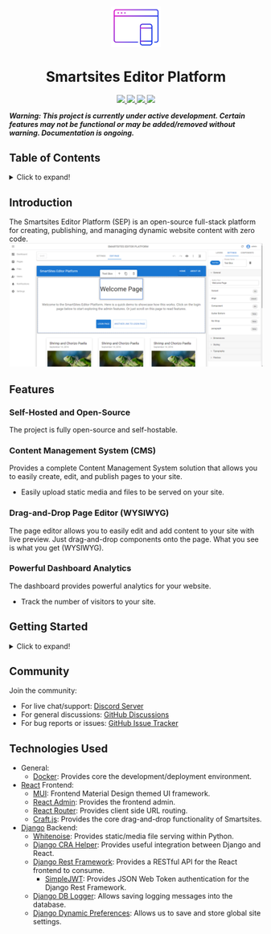 <p align="center">
    <img src="https://github.com/MartinMarwad/smartsites-editor-platform/raw/master/docs/favicon.jpeg" alt="Smartsites Editor Platform" width="20%" />
</p>
<h1 align="center">Smartsites Editor Platform</h1>
<p align="center">
    <a href="https://discord.gg/tR4vuHb7wj">
        <img src="https://img.shields.io/discord/1003360547766546462?color=7489d5&logo=discord&logoColor=ffffff&style=for-the-badge" />
    </a>
    <a href="https://github.com/MartinMarwad/smartsites-editor-platform">
        <img src="https://img.shields.io/static/v1?label=Status&message=Development&color=blue&style=for-the-badge">
    </a>
     <a href="https://github.com/MartinMarwad/smartsites-editor-platform/blob/master/LICENSE">
        <img src="https://img.shields.io/badge/License-MIT-green?&style=for-the-badge" />
    </a>
    <a href="https://calver.org/">
        <img src="https://img.shields.io/badge/Versioning-CalVer-green?&style=for-the-badge" />
    </a>
</p>

***Warning: This project is currently under active development. Certain features may not be functional or may be added/removed without warning. Documentation is ongoing.***

## Table of Contents
<details>
<summary>Click to expand!</summary>
  
- [Table of Contents](#table-of-contents)
- [Introduction](#introduction)
- [Features](#features)
    - [Self-Hosted and Open-Source](#self-hosted-and-open-source)
    - [Content Management System (CMS)](#content-management-system-cms)
    - [Drag-and-Drop Page Editor (WYSIWYG)](#drag-and-drop-page-editor-wysiwyg)
    - [Powerful Dashboard Analytics](#powerful-dashboard-analytics)
- [Getting Started](#getting-started)
    - [Install Docker](#install-docker)
    - [Running the project](#running-the-project)
- [Community](#community)
- [Technologies Used](#technologies-used)

</details>

## Introduction
The Smartsites Editor Platform (SEP) is an open-source full-stack platform for creating, publishing, and managing dynamic website content with zero code. 
![Demo](docs/demo1.png)

## Features

### Self-Hosted and Open-Source
The project is fully open-source and self-hostable. 

### Content Management System (CMS)
Provides a complete Content Management System solution that allows you to easily create, edit, and publish pages to your site.
- Easily upload static media and files to be served on your site.

### Drag-and-Drop Page Editor (WYSIWYG)
The page editor allows you to easily edit and add content to your site with live preview. Just drag-and-drop components onto the page. What you see is what you get (WYSIWYG).

### Powerful Dashboard Analytics
The dashboard provides powerful analytics for your website. 
- Track the number of visitors to your site. 

## Getting Started
<details>
<summary>Click to expand!</summary>

### Install Docker
To get started, you will need to have [Docker](https://docs.docker.com/get-docker/) installed.

If you are running Windows, you can install with [WinGet](https://github.com/microsoft/winget-cli):
```
winget install Docker.DockerDesktop
```

### Running the project
1. Clone the project:
```
git clone https://github.com/MartinMarwad/smartsites-editor-platform
```

2. Build the docker image:
```
make build
```

3. Run the docker image:
- To run the image in development mode:
```
make up
```
- To run the image in production mode:
```
make up.prod
```

4. Open the browser and navigate to http://localhost:8000/admin/. The default username is `admin` and the default password is `password`.

To stop the container:
```
make down
```
</details>

## Community
Join the community:
- For live chat/support: [Discord Server](https://discord.gg/tR4vuHb7wj)
- For general discussions: [GitHub Discussions](https://github.com/MartinMarwad/smartsites-editor-platform/discussions)
- For bug reports or issues: [GitHub Issue Tracker](https://github.com/MartinMarwad/smartsites-editor-platform/issues)

## Technologies Used
- General:
    - [Docker](https://github.com/docker): Provides core the development/deployment environment.
- [React](https://github.com/reactjs) Frontend: 
    - [MUI](https://github.com/mui-org/material-ui): Frontend Material Design themed UI framework.
    - [React Admin](https://github.com/marmelab/react-admin): Provides the frontend admin.
    - [React Router](https://github.com/remix-run/react-router): Provides client side URL routing. 
    - [Craft.js](https://github.com/prevwong/craft.js/): Provides the core drag-and-drop functionality of Smartsites.
- [Django](https://github.com/django) Backend:
    - [Whitenoise](https://github.com/evansd/whitenoise): Provides static/media file serving within Python.
    - [Django CRA Helper](https://github.com/MasterKale/django-cra-helper): Provides useful integration between Django and React. 
    - [Django Rest Framework](https://github.com/encode/django-rest-framework): Provides a RESTful API for the React frontend to consume. 
        - [SimpleJWT](https://github.com/jazzband/djangorestframework-simplejwt): Provides JSON Web Token authentication for the Django Rest Framework.
    - [Django DB Logger](https://github.com/CiCiUi/django-db-logger): Allows saving logging messages into the database.
    - [Django Dynamic Preferences](https://github.com/agateblue/django-dynamic-preferences): Allows us to save and store global site settings.
